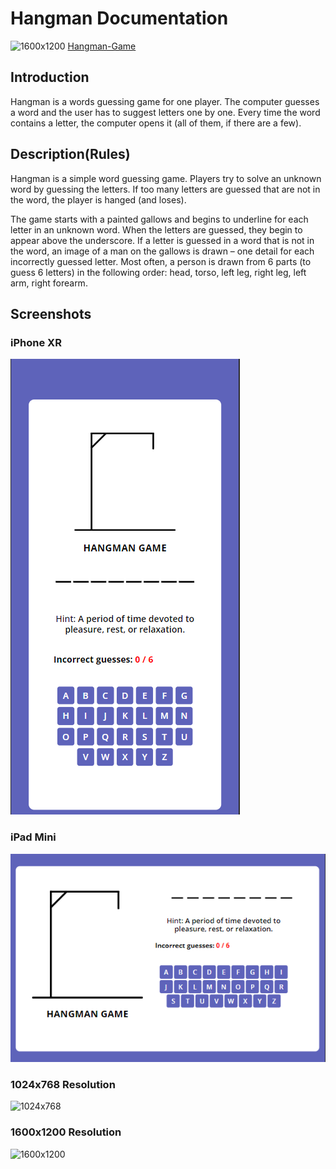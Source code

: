 # Hangman Documentation
![1600x1200](/Screenshots/1600x1200Resolution.png)
[Hangman-Game](https://munchedbox23.github.io/Hangman-Game/)

## Introduction
Hangman is a words guessing game for one player. The computer guesses a word and the user has to suggest letters one by one. Every time the word contains a letter, the computer opens it (all of them, if there are a few). 

## Description(Rules)
Hangman is a simple word guessing game. Players try to solve an unknown word by guessing the letters. If too many letters are guessed that are not in the word, the player is hanged (and loses).

The game starts with a painted gallows and begins to underline for each letter in an unknown word. When the letters are guessed, they begin to appear above the underscore. If a letter is guessed in a word that is not in the word, an image of a man on the gallows is drawn – one detail for each incorrectly guessed letter. Most often, a person is drawn from 6 parts (to guess 6 letters) in the following order: head, torso, left leg, right leg, left arm, right forearm.

## Screenshots

### iPhone XR
![iPhone SE](/Screenshots/IPhoneXR.png)

### iPad Mini
![iPad Mini](/Screenshots/iPadMini.png)

### 1024x768 Resolution
![1024x768](/Screenshots/1024x768Resolution.png)

### 1600x1200 Resolution
![1600x1200](/screenshots/1600x1200Resolution.png)
